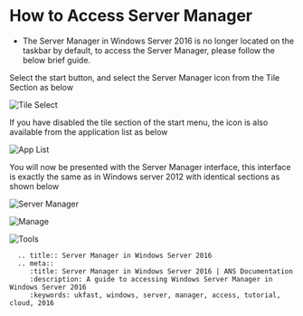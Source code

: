 # How to Access Server Manager

* The Server Manager in Windows Server 2016 is no longer located on the taskbar by default, to access the Server Manager, please follow the below brief guide.

Select the start button, and select the Server Manager icon from the Tile Section as below

![Tile Select](files/servermanager/viatile.PNG)

If you have disabled the tile section of the start menu, the icon is also available from the application list as below

![App List](files/servermanager/viaapplist.PNG)

You will now be presented with the Server Manager interface, this interface is exactly the same as in Windows server 2012 with identical sections as shown below

![Server Manager](files/servermanager/servermanager.PNG)

![Manage](files/servermanager/manage.PNG)

![Tools](files/servermanager/tools.PNG)

```eval_rst
  .. title:: Server Manager in Windows Server 2016
  .. meta::
     :title: Server Manager in Windows Server 2016 | ANS Documentation
     :description: A guide to accessing Windows Server Manager in Windows Server 2016
     :keywords: ukfast, windows, server, manager, access, tutorial, cloud, 2016
